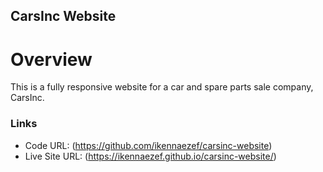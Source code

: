 ## CarsInc Website

# Overview

This is a fully responsive website for a car and spare parts sale company, CarsInc.


### Links

- Code URL: (https://github.com/ikennaezef/carsinc-website)
- Live Site URL: (https://ikennaezef.github.io/carsinc-website/)